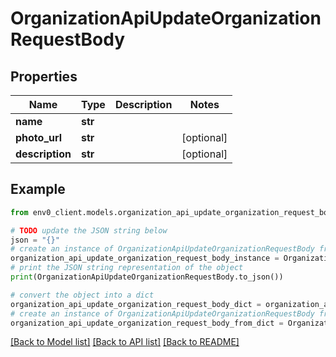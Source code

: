 # OrganizationApiUpdateOrganizationRequestBody


## Properties

Name | Type | Description | Notes
------------ | ------------- | ------------- | -------------
**name** | **str** |  | 
**photo_url** | **str** |  | [optional] 
**description** | **str** |  | [optional] 

## Example

```python
from env0_client.models.organization_api_update_organization_request_body import OrganizationApiUpdateOrganizationRequestBody

# TODO update the JSON string below
json = "{}"
# create an instance of OrganizationApiUpdateOrganizationRequestBody from a JSON string
organization_api_update_organization_request_body_instance = OrganizationApiUpdateOrganizationRequestBody.from_json(json)
# print the JSON string representation of the object
print(OrganizationApiUpdateOrganizationRequestBody.to_json())

# convert the object into a dict
organization_api_update_organization_request_body_dict = organization_api_update_organization_request_body_instance.to_dict()
# create an instance of OrganizationApiUpdateOrganizationRequestBody from a dict
organization_api_update_organization_request_body_from_dict = OrganizationApiUpdateOrganizationRequestBody.from_dict(organization_api_update_organization_request_body_dict)
```
[[Back to Model list]](../README.md#documentation-for-models) [[Back to API list]](../README.md#documentation-for-api-endpoints) [[Back to README]](../README.md)


